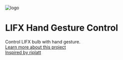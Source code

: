 ![logo](https://cdn.hackaday.io/images/7807321564958932763.jpg)
# LIFX Hand Gesture Control
Control LIFX bulb with hand gesture.\
[Learn more about this project](https://hackaday.io/project/166940-hand-gesture-smart-light-control) \
[Inspired by riplatt](https://github.com/riplatt/LIFX-Touch-Switch)
